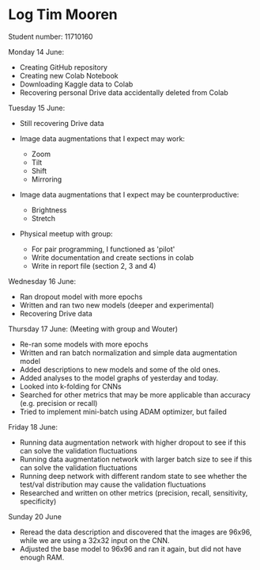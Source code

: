 # Log Tim Mooren
Student number: 11710160


Monday 14 June:
- Creating GitHub repository
- Creating new Colab Notebook
- Downloading Kaggle data to Colab
- Recovering personal Drive data accidentally deleted from Colab

Tuesday 15 June:
- Still recovering Drive data
- Image data augmentations that I expect may work:
    - Zoom
    - Tilt
    - Shift
    - Mirroring
- Image data augmentations that I expect may be counterproductive:
    - Brightness
    - Stretch

- Physical meetup with group:
    - For pair programming, I functioned as 'pilot'
    - Write documentation and create sections in colab
    - Write in report file (section 2, 3 and 4)

Wednesday 16 June:
- Ran dropout model with more epochs
- Written and ran two new models (deeper and experimental)
- Recovering Drive data

Thursday 17 June:
(Meeting with group and Wouter)
- Re-ran some models with more epochs
- Written and ran batch normalization and simple data augmentation model
- Added descriptions to new models and some of the old ones.
- Added analyses to the model graphs of yesterday and today.
- Looked into k-folding for CNNs
- Searched for other metrics that may be more applicable than accuracy (e.g. precision or recall)
- Tried to implement mini-batch using ADAM optimizer, but failed


Friday 18 June:
- Running data augmentation network with higher dropout to see if this can solve the validation fluctuations
- Running data augmentation network with larger batch size to see if this can solve the validation fluctuations
- Running deep network with different random state to see whether the test/val distribution may cause the validation fluctuations
- Researched and written on other metrics (precision, recall, sensitivity, specificity)

Sunday 20 June
- Reread the data description and discovered that the images are 96x96, while we are using a 32x32 input on the CNN.
- Adjusted the base model to 96x96 and ran it again, but did not have enough RAM.
